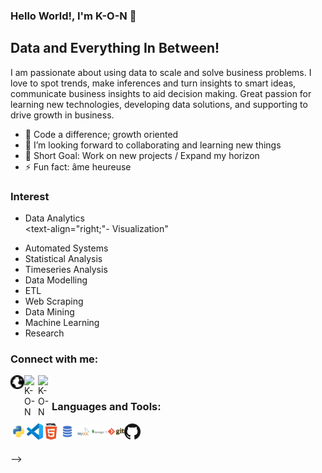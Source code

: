 ### Hello World!, I'm K-O-N  👋


## Data and Everything In Between!
I am passionate about using data to scale and solve business problems. I love to spot trends, make inferences and turn insights to smart ideas, communicate business insights to aid decision making. Great passion for learning new technologies, developing data solutions, and supporting to drive growth in business.

- 🌱 Code a difference; growth oriented 
- 👯 I’m looking forward to collaborating and learning new things
- 🥅 Short Goal: Work on new projects / Expand my horizon 
- ⚡ Fun fact: âme heureuse 

### Interest
- Data Analytics   
<text-align="right;"- Visualization"</p>
- Automated Systems            
- Statistical Analysis
- Timeseries Analysis  
- Data Modelling      
- ETL                   
- Web Scraping
- Data Mining                 
- Machine Learning
- Research


### Connect with me:

[<img align="left" alt="K-O-N" width="22px" src="https://raw.githubusercontent.com/iconic/open-iconic/master/svg/globe.svg" />][website]
[<img align="left" alt="K-O-N" width="22px" src="https://cdn.jsdelivr.net/npm/simple-icons@v3/icons/linkedin.svg" />][linkedin]
[<img align="left" alt="K-O-N" width="22px" src="https://cdn.jsdelivr.net/npm/simple-icons@v3/icons/tableau.svg" />][tableau]

<br />

### Languages and Tools:

<img align="left" alt="Python" width="26px" src="https://raw.githubusercontent.com/github/explore/80688e429a7d4ef2fca1e82350fe8e3517d3494d/topics/python/python.png" />
<img align="left" alt="Visual Studio Code" width="26px" src="https://raw.githubusercontent.com/github/explore/80688e429a7d4ef2fca1e82350fe8e3517d3494d/topics/visual-studio-code/visual-studio-code.png" />
<img align="left" alt="HTML5" width="26px" src="https://raw.githubusercontent.com/github/explore/80688e429a7d4ef2fca1e82350fe8e3517d3494d/topics/html/html.png" />
<img align="left" alt="SQL" width="26px" src="https://raw.githubusercontent.com/github/explore/80688e429a7d4ef2fca1e82350fe8e3517d3494d/topics/sql/sql.png" />
<img align="left" alt="MySQL" width="26px" src="https://raw.githubusercontent.com/github/explore/80688e429a7d4ef2fca1e82350fe8e3517d3494d/topics/mysql/mysql.png" />
<img align="left" alt="MongoDB" width="26px" src="https://raw.githubusercontent.com/github/explore/80688e429a7d4ef2fca1e82350fe8e3517d3494d/topics/mongodb/mongodb.png" />
<img align="left" alt="Git" width="26px" src="https://raw.githubusercontent.com/github/explore/80688e429a7d4ef2fca1e82350fe8e3517d3494d/topics/git/git.png" />
<img align="left" alt="GitHub" width="26px" src="https://raw.githubusercontent.com/github/explore/78df643247d429f6cc873026c0622819ad797942/topics/github/github.png" />

<br />
<br />



[website]: https://katenwankwo6.wixsite.com/my-site-4
[tableau]: https://public.tableau.com/app/profile/nwankwo.kate.ogochukwu
[linkedin]: https://www.linkedin.com/in/nwankwo-kate-ogochukwu-1a1a1a170/
-->
